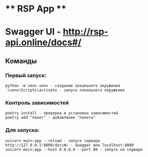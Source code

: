 # ** RSP App **

# Swagger UI - http://rsp-api.online/docs#/

## Команды

### Первый запуск:

```
python -m venv venv - создание локального окружения
.\venv\Scripts\activate - запуск локального окружения
```

<!--pip install -r .\requirements.txt - установка всех зависимостей-->

<!--pip freeze > requirements.txt - соххранение локальных зависимостей-->
<!--py pip install git+https://github.com/fiztexlabs/librsp.git - установка библиотеки-->

### Контроль зависимостей

```
poetry install - проверка и установка зависимостей
poetry add "пакет" - добавление "пакета"
```

### Для запуска:

```
uvicorn main:app --reload - запуск сервера
http://127.0.0.1:8000/docs#/ - Swagger или localhost:8000
uvicorn main:app --host 0.0.0.0 --port 80 - запуск на сервере
```

